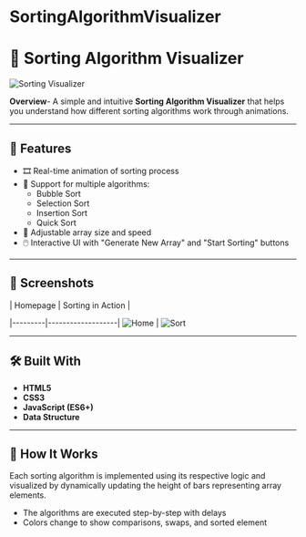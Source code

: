 # SortingAlgorithmVisualizer

<!-- ------------------- || Sorting Algorithm Visualizer || --------------------- -->

# 🔢 Sorting Algorithm Visualizer

![Sorting Visualizer]( https://ritik-kumar-2002.github.io/SortingVisualizer.github.io/ ) 

**Overview**- A simple and intuitive **Sorting Algorithm Visualizer** that helps you understand how different sorting algorithms work through animations.

---

## 🚀 Features

- 🎞️ Real-time animation of sorting process
- 🔁 Support for multiple algorithms:
  - Bubble Sort
  - Selection Sort
  - Insertion Sort
  - Quick Sort
- 🎨 Adjustable array size and speed
- 🖱️ Interactive UI with "Generate New Array" and "Start Sorting" buttons

---

## 📸 Screenshots

| Homepage | Sorting in Action |

|---------|-------------------|
![Home](https://github.com/user-attachments/assets/35e67442-18ec-41d6-aa1f-835c63a84138) | ![Sort](https://github.com/user-attachments/assets/63fc7d96-ac2a-44a9-abcf-33e19ffc24a1)

---

## 🛠️ Built With

- **HTML5**
- **CSS3**
- **JavaScript (ES6+)**
- **Data Structure**

---

## 🧠 How It Works

Each sorting algorithm is implemented using its respective logic and visualized by dynamically updating the height of bars representing array elements.

- The algorithms are executed step-by-step with delays
- Colors change to show comparisons, swaps, and sorted element

